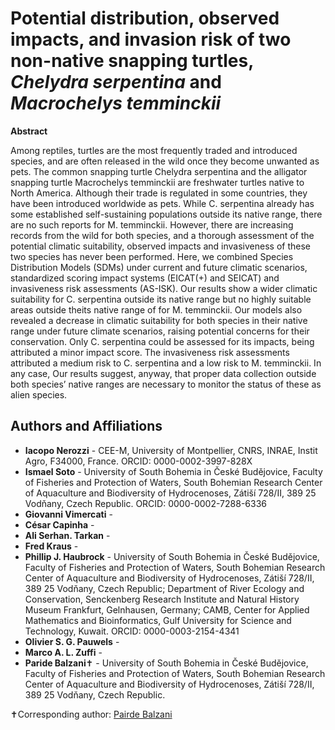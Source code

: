 # Potential distribution, observed impacts, and invasion risk of two non-native snapping turtles, *Chelydra serpentina* and *Macrochelys temminckii*

**Abstract** 	 	

Among reptiles, turtles are the most frequently traded and introduced species, and are often released in the wild once they become unwanted as pets. The common snapping turtle Chelydra serpentina and the alligator snapping turtle Macrochelys temminckii are freshwater turtles native to North America. Although their trade is regulated in some countries, they have been introduced worldwide as pets. While C. serpentina already has some established self-sustaining populations outside its native range, there are no such reports for M. temminckii. However, there are increasing records from the wild for both species, and a thorough assessment of the potential climatic suitability, observed impacts and invasiveness of these two species has never been performed. Here, we combined Species Distribution Models (SDMs) under current and future climatic scenarios, standardized scoring impact systems (EICAT(+) and SEICAT) and invasiveness risk assessments (AS-ISK). Our results show a wider climatic suitability for C. serpentina outside its native range but no highly suitable areas outside theits native range of for M. temminckii. Our models also revealed a decrease in climatic suitability for both species in their native range under future climate scenarios, raising potential concerns for their conservation. Only C. serpentina could be assessed for its impacts, being attributed a minor impact score. The invasiveness risk assessments attributed a medium risk to C. serpentina and a low risk to M. temminckii. In any case, Our results suggest, anyway, that proper data collection outside both species’ native ranges are necessary to monitor the status of these as alien species.

## Authors and Affiliations

- **Iacopo Nerozzi** - CEE-M, University of Montpellier, CNRS, INRAE, Instit Agro, F34000, France. ORCID: 0000-0002-3997-828X
- **Ismael Soto** - University of South Bohemia in České Budějovice, Faculty of Fisheries and Protection of Waters, South Bohemian Research Center of Aquaculture and Biodiversity of Hydrocenoses, Zátiší 728/II, 389 25 Vodňany, Czech Republic. ORCID: 0000-0002-7288-6336
- **Giovanni Vimercati** - 
- **César Capinha** - 
- **Ali Serhan. Tarkan** - 
- **Fred Kraus** - 
- **Phillip J. Haubrock** - University of South Bohemia in České Budějovice, Faculty of Fisheries and Protection of Waters, South Bohemian Research Center of Aquaculture and Biodiversity of Hydrocenoses, Zátiší 728/II, 389 25 Vodňany, Czech Republic; Department of River Ecology and Conservation, Senckenberg Research Institute and Natural History Museum Frankfurt, Gelnhausen, Germany; CAMB, Center for Applied Mathematics and Bioinformatics, Gulf University for Science and Technology, Kuwait. ORCID: 0000-0003-2154-4341
- **Olivier S. G. Pauwels** - 
- **Marco A. L. Zuffi** - 
- **Paride Balzani**✝ - University of South Bohemia in České Budějovice, Faculty of Fisheries and Protection of Waters, South Bohemian Research Center of Aquaculture and Biodiversity of Hydrocenoses, Zátiší 728/II, 389 25 Vodňany, Czech Republic.


✝Corresponding author: [Pairde Balzani](mailto:paride.balzani@unifi.it)
